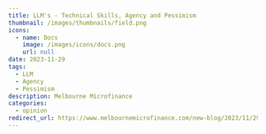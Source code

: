 ```yaml
---
title: LLM's - Technical Skills, Agency and Pessimism
thumbnail: /images/thumbnails/field.png
icons:
  - name: Docs
    image: /images/icons/docs.png
    url: null
date: 2023-11-29
tags:
  - LLM
  - Agency
  - Pessimism
description: Melbourne Microfinance
categories:
  - opinion
redirect_url: https://www.melbournemicrofinance.com/new-blog/2023/11/29/justin-lee
---
```

